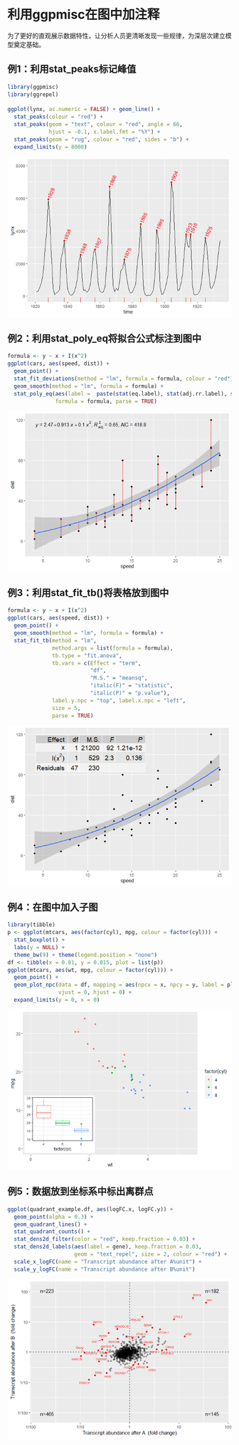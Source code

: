 利用ggpmisc在图中加注释
================

为了更好的直观展示数据特性，让分析人员更清晰发现一些规律，为深层次建立模型奠定基础。

## 例1：利用stat\_peaks标记峰值

``` r
library(ggpmisc)
library(ggrepel)

ggplot(lynx, as.numeric = FALSE) + geom_line() +
  stat_peaks(colour = "red") +
  stat_peaks(geom = "text", colour = "red", angle = 66,
             hjust = -0.1, x.label.fmt = "%Y") +
  stat_peaks(geom = "rug", colour = "red", sides = "b") +
  expand_limits(y = 8000)
```

![stat_peaks-1](https://github.com/yuan1615/R-Visualization/blob/master/04%20拟合曲线突出显示/stat_peaks-1.png)

## 例2：利用stat\_poly\_eq将拟合公式标注到图中

``` r
formula <- y ~ x + I(x^2)
ggplot(cars, aes(speed, dist)) +
  geom_point() +
  stat_fit_deviations(method = "lm", formula = formula, colour = "red") +
  geom_smooth(method = "lm", formula = formula) +
  stat_poly_eq(aes(label =  paste(stat(eq.label), stat(adj.rr.label), stat(AIC.label), sep = "*\", \"*")),
               formula = formula, parse = TRUE)
```

![stat_poly_eq-1](https://github.com/yuan1615/R-Visualization/blob/master/04%20拟合曲线突出显示/stat_poly_eq-1.png)

## 例3：利用stat\_fit\_tb()将表格放到图中

``` r
formula <- y ~ x + I(x^2)
ggplot(cars, aes(speed, dist)) +
  geom_point() +
  geom_smooth(method = "lm", formula = formula) +
  stat_fit_tb(method = "lm",
              method.args = list(formula = formula),
              tb.type = "fit.anova",
              tb.vars = c(Effect = "term",
                          "df",
                          "M.S." = "meansq",
                          "italic(F)" = "statistic",
                          "italic(P)" = "p.value"),
              label.y.npc = "top", label.x.npc = "left",
              size = 5,
              parse = TRUE)
```

![stat_fit_tb-1](https://github.com/yuan1615/R-Visualization/blob/master/04%20拟合曲线突出显示/stat_fit_tb-1.png)

## 例4：在图中加入子图

``` r
library(tibble)
p <- ggplot(mtcars, aes(factor(cyl), mpg, colour = factor(cyl))) +
  stat_boxplot() +
  labs(y = NULL) +
  theme_bw(9) + theme(legend.position = "none")
df <- tibble(x = 0.01, y = 0.015, plot = list(p))
ggplot(mtcars, aes(wt, mpg, colour = factor(cyl))) +
  geom_point() +
  geom_plot_npc(data = df, mapping = aes(npcx = x, npcy = y, label = plot),
                vjust = 0, hjust = 0) +
  expand_limits(y = 0, x = 0)
```

![geom_plot_npc-1](https://github.com/yuan1615/R-Visualization/blob/master/04%20拟合曲线突出显示/geom_plot_npc-1.png)

## 例5：数据放到坐标系中标出离群点

``` r
ggplot(quadrant_example.df, aes(logFC.x, logFC.y)) +
  geom_point(alpha = 0.3) +
  geom_quadrant_lines() +
  stat_quadrant_counts() +
  stat_dens2d_filter(color = "red", keep.fraction = 0.03) +
  stat_dens2d_labels(aes(label = gene), keep.fraction = 0.03,
                     geom = "text_repel", size = 2, colour = "red") +
  scale_x_logFC(name = "Transcript abundance after A%unit") +
  scale_y_logFC(name = "Transcript abundance after B%unit")
```

![geom_quadrant-1](https://github.com/yuan1615/R-Visualization/blob/master/04%20拟合曲线突出显示/geom_quadrant-1.png)
